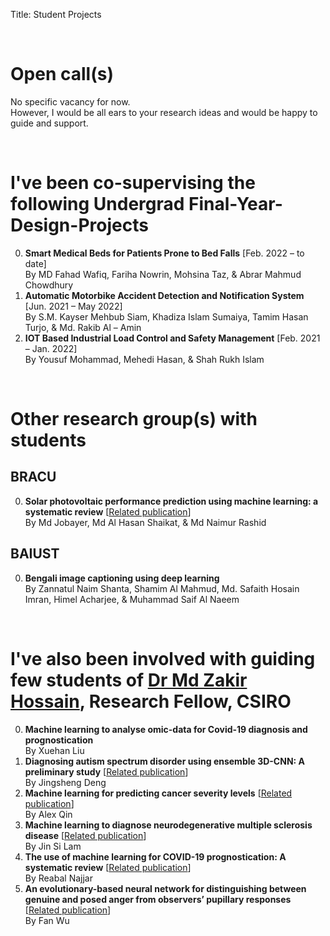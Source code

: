 Title: Student Projects

&nbsp;

# Open call(s)
No specific vacancy for now. </br>
However, I would be all ears to your research ideas and would be happy to guide and support.

<!-- 0. <a name="calls"></a> Extended paper preparation on a published paper on anger veracity identification using neural network [1].</br>
**Description:** An extended version of the mentioned paper is selected to be published in a Springer LNAI book series. We are searching for a prospective collaborator who would be happy to work in this regard.</br>
**Deadline:** open until filled</br>
**Eligibility:** If you can prove that you can implement the mentioned paper, you are ready to go.</br>
**Apply through:** [rakibul.hasan@bracu.ac.bd](mailto:rakibul.hasan@bracu.ac.bd) </br>
**References:**</br>
[1] Wu, F., **Hasan, M. R.**, & Hossain, M. Z. (2022, February). An evolutionary-based neural network for distinguishing between genuine and posed anger from observers’ pupillary responses. In _Proceedings of the 14th International Conference on Agents and Artificial Intelligence - Volume 2: ICAART_ (pp. 653–661). SciTePress. [[View at Publisher](https://doi.org/10.5220/0010985100003116)] [[PDF](./pdfs/wu2022an.pdf)] -->

&nbsp;
# I've been co-supervising the following Undergrad Final-Year-Design-Projects
0. **Smart Medical Beds for Patients Prone to Bed Falls** [Feb. 2022 – to date] <br/>
By MD Fahad Wafiq, Fariha Nowrin, Mohsina Taz, & Abrar Mahmud Chowdhury <br/>
0. **Automatic Motorbike Accident Detection and Notification System** [Jun. 2021 – May 2022] <br/>
By S.M. Kayser Mehbub Siam, Khadiza Islam Sumaiya, Tamim Hasan Turjo, & Md. Rakib Al – Amin <br/>
0. **IOT Based Industrial Load Control and Safety Management** [Feb. 2021 – Jan. 2022] <br/>
By Yousuf Mohammad, Mehedi Hasan, & Shah Rukh Islam <br/>

&nbsp;
# Other research group(s) with students
## BRACU
0. **Solar photovoltaic performance prediction using machine learning: a systematic review** [[Related publication](./publications#jobayer2022solar)] </br>
By Md Jobayer, Md Al Hasan Shaikat, & Md Naimur Rashid

## BAIUST
0. **Bengali image captioning using deep learning** </br>
By Zannatul Naim Shanta, Shamim Al Mahmud, Md. Safaith Hosain Imran, Himel Acharjee, & Muhammad Saif Al Naeem

&nbsp;
# I've also been involved with guiding few students of [Dr Md Zakir Hossain](https://researchers.anu.edu.au/researchers/hossain-mzx), Research Fellow, CSIRO
0. **Machine learning to analyse omic-data for Covid-19 diagnosis and prognostication** </br>
By Xuehan Liu
0. **Diagnosing autism spectrum disorder using ensemble 3D-CNN: A preliminary study** [[Related publication](./publications#deng2022diagnosing)] </br>
By Jingsheng Deng
0. **Machine learning for predicting cancer severity levels** [[Related publication](./publications#qin2022machine)] </br>
By Alex Qin
0. **Machine learning to diagnose neurodegenerative multiple sclerosis disease** [[Related publication](./publications#lam2022machine)] </br>
By Jin Si Lam
0. **The use of machine learning for COVID-19 prognostication: A systematic review** [[Related publication](./publications#najjar2022the)] </br>
By Reabal Najjar
0. **An evolutionary-based neural network for distinguishing between genuine and posed anger from observers’ pupillary responses** [[Related publication](./publications#wu2022an)] </br>
By Fan Wu